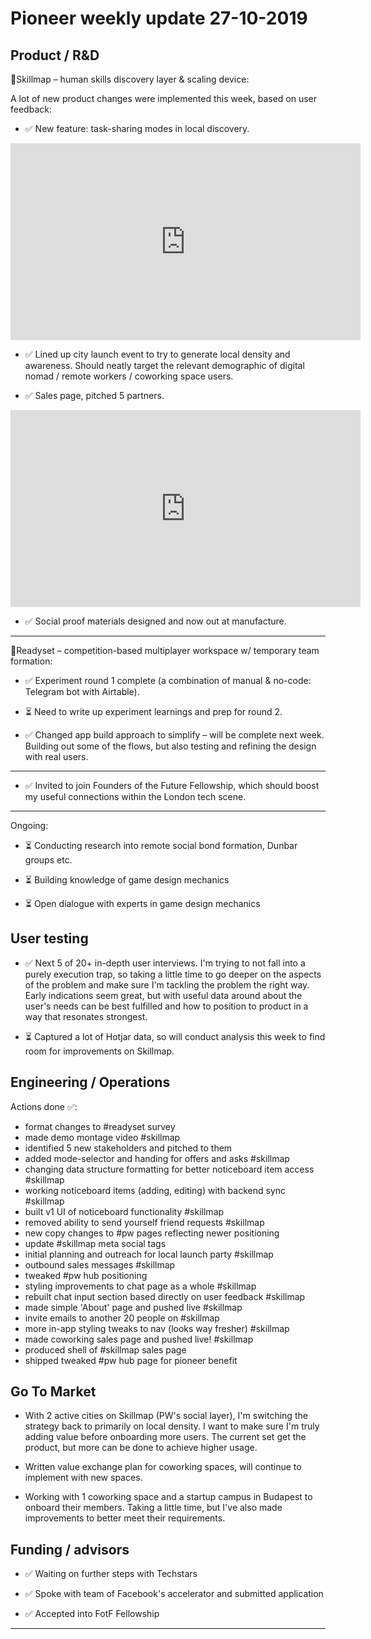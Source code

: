 # Pioneer weekly update 27-10-2019


## Product / R&D

📍Skillmap – human skills discovery layer & scaling device:  

A lot of new product changes were implemented this week, based on user feedback:

* ✅ New feature: task-sharing modes in local discovery.  

<iframe width="560" height="315" src="https://www.youtube.com/embed/MUARRLbBpq8" frameborder="0" allow="accelerometer; autoplay; encrypted-media; gyroscope; picture-in-picture" allowfullscreen></iframe>  
    
  
* ✅ Lined up city launch event to try to generate local density and awareness. Should neatly target the relevant demographic of digital nomad / remote workers / coworking space users.  
  
* ✅ Sales page, pitched 5 partners.  
  
<iframe width="560" height="315" src="https://www.youtube.com/embed/xEmxFjsHviI" frameborder="0" allow="accelerometer; autoplay; encrypted-media; gyroscope; picture-in-picture" allowfullscreen></iframe>  
  
* ✅ Social proof materials designed and now out at manufacture.  
  

  
----  
  
  
👟Readyset – competition-based multiplayer workspace w/ temporary team formation:  

*  ✅ Experiment round 1 complete (a combination of manual & no-code: Telegram bot with Airtable). 

*  ⏳ Need to write up experiment learnings and prep for round 2. 
  
*  ✅ Changed app build approach to simplify – will be complete next week. Building out some of the flows, but also testing and refining the design with real users.  
  
  
----  
  
  
* ✅ Invited to join Founders of the Future Fellowship, which should boost my useful connections within the London tech scene.  

----  
  
  
Ongoing:

*  ⏳ Conducting research into remote social bond formation, Dunbar groups etc.  

*  ⏳ Building knowledge of game design mechanics  

*  ⏳ Open dialogue with experts in game design mechanics  
  
  
  
## User testing  
  
  
*  ✅ Next 5 of 20+ in-depth user interviews. I'm trying to not fall into a purely execution trap, so taking a little time to go deeper on the aspects of the problem and make sure I'm tackling the problem the right way. Early indications seem great, but with useful data around about the user's needs can be best fulfilled and how to position to product in a way that resonates strongest. 

*  ⏳ Captured a lot of Hotjar data, so will conduct analysis this week to find room for improvements on Skillmap.



## Engineering / Operations

Actions done ✅:

* format changes to #readyset survey  
* made demo montage video #skillmap  
* identified 5 new stakeholders and pitched to them  
* added mode-selector and handing for offers and asks #skillmap  
* changing data structure formatting for better noticeboard item access #skillmap  
* working noticeboard items (adding, editing) with backend sync #skillmap  
* built v1 UI of noticeboard functionality #skillmap  
* removed ability to send yourself friend requests #skillmap  
* new copy changes to #pw pages reflecting newer positioning  
* update #skillmap meta social tags  
* initial planning and outreach for local launch party #skillmap  
* outbound sales messages #skillmap  
* tweaked #pw hub positioning  
* styling improvements to chat page as a whole #skillmap  
* rebuilt chat input section based directly on user feedback #skillmap  
* made simple 'About' page and pushed live #skillmap  
* invite emails to another 20 people on #skillmap  
* more in-app styling tweaks to nav (looks way fresher) #skillmap  
* made coworking sales page and pushed live! #skillmap  
* produced shell of #skillmap sales page  
* shipped tweaked #pw hub page for pioneer benefit  


## Go To Market

* With 2 active cities on Skillmap (PW's social layer), I'm switching the strategy back to primarily on local density. I want to make sure I'm truly adding value before onboarding more users. The current set get the product, but more can be done to achieve higher usage.    

* Written value exchange plan for coworking spaces, will continue to implement with new spaces.

* Working with 1 coworking space and a startup campus in Budapest to onboard their members. Taking a little time, but I've also made improvements to better meet their requirements.

  


## Funding / advisors  

* ✅ Waiting on further steps with Techstars 

* ✅ Spoke with team of Facebook's accelerator and submitted application

* ✅ Accepted into FotF Fellowship
  
  
  
----



